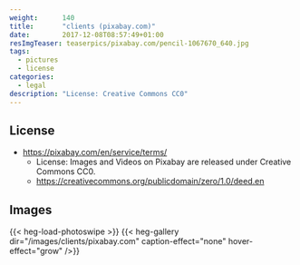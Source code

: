 ```yaml
---
weight:      140
title:       "clients (pixabay.com)"
date:        2017-12-08T08:57:49+01:00
resImgTeaser: teaserpics/pixabay.com/pencil-1067670_640.jpg
tags:
  - pictures
  - license
categories:
  - legal
description: "License: Creative Commons CC0"
---
```



## License
* https://pixabay.com/en/service/terms/
  * License: Images and Videos on Pixabay are released under Creative Commons CC0.
  * https://creativecommons.org/publicdomain/zero/1.0/deed.en

## Images
{{< heg-load-photoswipe >}}
{{< heg-gallery dir="/images/clients/pixabay.com" caption-effect="none" hover-effect="grow" />}} 
